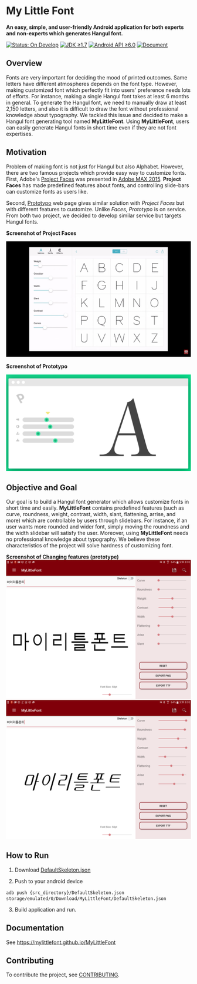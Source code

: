 # **My Little Font**

**An easy, simple, and user-friendly Android application for both experts and non-experts which generates Hangul font.**

[![Status: On Develop](https://img.shields.io/badge/status-on_develop-yellowgreen.svg)](https://github.com/MyLittleFont/MyLittleFont/tree/develop) [![JDK ≥1.7](https://img.shields.io/badge/jdk-%E2%89%A5v1.7-blue.svg)](http://www.oracle.com/technetwork/java/index.html) [![Android API ≥6.0](https://img.shields.io/badge/android-api_%E2%89%A56.0-blue.svg)](https://developer.android.com/about/versions/marshmallow/android-6.0.html) [![Document](https://img.shields.io/badge/document-mylittlefont-lightgrey.svg)](https://mylittlefont.github.io/MyLittleFont)

## Overview
Fonts are very important for deciding the mood of printed outcomes. Same letters have different atmospheres depends on the font type. However, making customized font which perfectly fit into users' preference needs lots of efforts. For instance, making a single Hangul font takes at least 6 months in general. To generate the Hangul font, we need to manually draw at least 2,150 letters, and also it is difficult to draw the font without professional knowledge about typography. We tackled this issue and decided to make a Hangul font generating tool named **MyLittleFont**. Using **MyLittleFont**, users can easily generate Hangul fonts in short time even if they are not font expertises.

## Motivation

Problem of making font is not just for Hangul but also Alphabet. However, there are two famous projects which provide easy way to customize fonts. First, Adobe's [Project Faces](https://www.youtube.com/watch?v=bcUo9ULvVq4) was presented in [Adobe MAX 2015](http://2015.max.adobe.com). **Project Faces** has made predefined features about fonts, and controlling slide-bars can customize fonts as users like.

Second, [Prototypo](https://www.prototypo.io) web page gives similar solution with *Project Faces* but with different features to customize. Unlike *Faces*, *Prototypo* is on service. From both two project, we decided to develop similar service but targets Hangul fonts.

**Screenshot of Project Faces**

![Project Faces](images/adobefaces_sample.png)

**Screenshot of Prototypo**

![Prototypo](images/prototypo_sample.png)

## Objective and Goal
Our goal is to build a Hangul font generator which allows customize fonts in short time and easily. **MyLittleFont** contains predefined features (such as curve, roundness, weight, contrast, width, slant, flattening, arrise, and more) which are controllable by users through slidebars. For instance, if an user wants more rounded and wider font, simply moving the roundness and the width slidebar will satisfy the user. Moreover, using **MyLittleFont** needs no professional knowledge about typography. We believe these characteristics of the project will solve hardness of customizing font.

**Screenshot of Changing features (prototype)**
![Prototype Sample 1](images/prototype_sample1.png)
![Prototype Sample 2](images/prototype_sample2.png)

## How to Run
1. Download [DefaultSkeleton.json](https://drive.google.com/file/d/0B4j1ARhzxseyYVZLUUJjb082THM/view?usp=sharing)

2. Push to your android device

```shell
adb push {src_directory}/DefaultSkeleton.json storage/emulated/0/Download/MyLittleFont/DefaultSkeleton.json
```
3. Build application and run.

## Documentation

See https://mylittlefont.github.io/MyLittleFont

## Contributing

To contribute the project, see [CONTRIBUTING](CONTRIBUTING.md).
